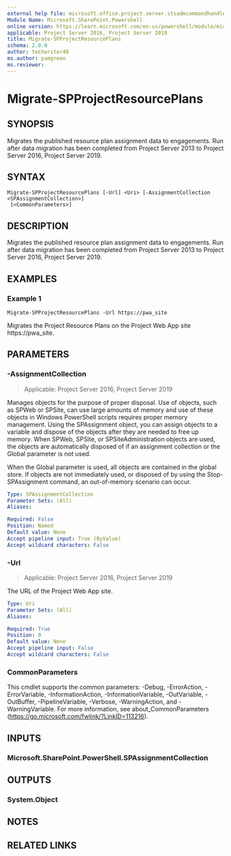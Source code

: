 ```yaml
---
external help file: microsoft.office.project.server.stsadmcommandhandler.dll-help.xml
Module Name: Microsoft.SharePoint.Powershell
online version: https://learn.microsoft.com/en-us/powershell/module/microsoft.sharepoint.powershell/migrate-spprojectresourceplans
applicable: Project Server 2016, Project Server 2019
title: Migrate-SPProjectResourcePlans
schema: 2.0.0
author: techwriter40
ms.author: pamgreen
ms.reviewer:
---
```


# Migrate-SPProjectResourcePlans

## SYNOPSIS
Migrates the published resource plan assignment data to engagements. Run after data migration has been completed from Project Server 2013 to Project Server 2016, Project Server 2019.

## SYNTAX

```
Migrate-SPProjectResourcePlans [-Url] <Uri> [-AssignmentCollection <SPAssignmentCollection>]
 [<CommonParameters>]
```

## DESCRIPTION
Migrates the published resource plan assignment data to engagements. Run after data migration has been completed from Project Server 2013 to Project Server 2016, Project Server 2019.

## EXAMPLES

### Example 1
```
Migrate-SPProjectResourcePlans -Url https://pwa_site
```
Migrates the Project Resource Plans on the Project Web App site https://pwa_site.

## PARAMETERS

### -AssignmentCollection

> Applicable: Project Server 2016, Project Server 2019

Manages objects for the purpose of proper disposal. Use of objects, such as SPWeb or SPSite, can use large amounts of memory and use of these objects in Windows PowerShell scripts requires proper memory management. Using the SPAssignment object, you can assign objects to a variable and dispose of the objects after they are needed to free up memory. When SPWeb, SPSite, or SPSiteAdministration objects are used, the objects are automatically disposed of if an assignment collection or the Global parameter is not used.

When the Global parameter is used, all objects are contained in the global store. If objects are not immediately used, or disposed of by using the Stop-SPAssignment command, an out-of-memory scenario can occur.

```yaml
Type: SPAssignmentCollection
Parameter Sets: (All)
Aliases:

Required: False
Position: Named
Default value: None
Accept pipeline input: True (ByValue)
Accept wildcard characters: False
```

### -Url

> Applicable: Project Server 2016, Project Server 2019

The URL of the Project Web App site.

```yaml
Type: Uri
Parameter Sets: (All)
Aliases:

Required: True
Position: 0
Default value: None
Accept pipeline input: False
Accept wildcard characters: False
```

### CommonParameters
This cmdlet supports the common parameters: -Debug, -ErrorAction, -ErrorVariable, -InformationAction, -InformationVariable, -OutVariable, -OutBuffer, -PipelineVariable, -Verbose, -WarningAction, and -WarningVariable. For more information, see about_CommonParameters (https://go.microsoft.com/fwlink/?LinkID=113216).

## INPUTS

### Microsoft.SharePoint.PowerShell.SPAssignmentCollection

## OUTPUTS

### System.Object

## NOTES

## RELATED LINKS
